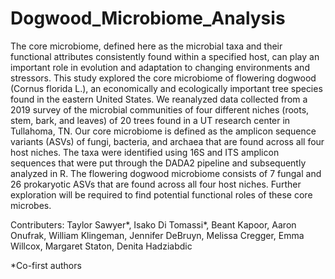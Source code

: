 # Dogwood_Microbiome_Analysis

The core microbiome, defined here as the microbial taxa and their functional attributes consistently found within a specified host, can play an important role in evolution and adaptation to changing environments and stressors. This study explored the core microbiome of flowering dogwood (Cornus florida L.), an economically and ecologically important tree species found in the eastern United States. We reanalyzed data collected from a 2019 survey of the microbial communities of four different niches (roots, stem, bark, and leaves) of 20 trees found in a UT research center in Tullahoma, TN. Our core microbiome is defined as the amplicon sequence variants (ASVs) of fungi, bacteria, and archaea that are found across all four host niches. The taxa were identified using 16S and ITS amplicon sequences that were put through the DADA2 pipeline and subsequently analyzed in R.  The flowering dogwood microbiome consists of 7 fungal and 26 prokaryotic ASVs that are found across all four host niches. Further exploration will be required to find potential functional roles of these core microbes.

Contributers: 
Taylor Sawyer*, Isako Di Tomassi*, Beant Kapoor, Aaron Onufrak, William Klingeman,
Jennifer DeBruyn, Melissa Cregger, Emma Willcox, Margaret Staton, Denita Hadziabdic

*Co-first authors
